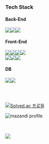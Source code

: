<h3>Tech Stack</h3>
<h4>Back-End</h4>
<p dir="auto">
<img src="https://img.shields.io/badge/-Django-092E20?logo=Django&amp;logoColor=white&amp;labelColor=092E20" style="max-width: 100%;"><img src="https://img.shields.io/badge/-Express-000000?logo=Express&amp;logoColor=white&amp;labelColor=000000" style="max-width: 100%;"><img src="https://img.shields.io/badge/-Spring-6DB33F?logo=Spring&amp;logoColor=white&amp;labelColor=6DB33F" style="max-width: 100%;"></p>

<h4>Front-End</h4>
<p dir="auto">
<img src="https://img.shields.io/badge/-html5-E34F26?logo=html5&amp;logoColor=white&amp;labelColor=E34F26" style="max-width: 100%;"><img src="https://img.shields.io/badge/-css3-1572B6?logo=html5&amp;logoColor=white&amp;labelColor=1572B6 style="max-width: 100%;"><img src="https://img.shields.io/badge/-Javascript-F7DF1E?logo=Javascript&amp;logoColor=white&amp;labelColor=F7DF1E" style="max-width: 100%;"><img src="https://img.shields.io/badge/-TypeScript-3178C6?logo=TypeScript&amp;logoColor=white&amp;labelColor=3178C6" style="max-width: 100%;"><br/><img src="https://img.shields.io/badge/-React-61DAFB?logo=React&amp;logoColor=black&amp;labelColor=61DAFB" style="max-width: 100%;"><img src="https://img.shields.io/badge/-Chakra UI-319795?logo=Chakra UI&amp;logoColor=white&amp;labelColor=319795" style="max-width: 100%;"><img src="https://img.shields.io/badge/-tailwindcss-06B6D4?logo=tailwindcss&amp;logoColor=white&amp;labelColor=06B6D4" style="max-width: 100%;"></p>

<h4>DB</h4>
<p dir="auto">
<img src="https://img.shields.io/badge/-MongoDB-47A248?logo=MongoDB&amp;logoColor=white&amp;labelColor=47A248" style="max-width: 100%;"><img src="https://img.shields.io/badge/-SQLite-4479A1?logo=SQLite&amp;logoColor=white&amp;labelColor=4479A1" style="max-width: 100%;"></p>
  
<!--![Anurag's GitHub stats](https://github-readme-stats.vercel.app/api?username=dockerel&show_icons=true&theme=vue)-->

<!--![Top Langs](https://github-readme-stats.vercel.app/api/top-langs/?username=Dockerel&layout=compact)-->
<br />
<br />

[![Solved.ac
프로필](http://mazassumnida.wtf/api/v2/generate_badge?boj=dgh0001)](https://solved.ac/dgh0001)

![mazandi profile](http://mazandi.herokuapp.com/api?handle=dgh0001&theme=dark)

<br />
<br />
<img src="https://user-images.githubusercontent.com/73097560/115834477-dbab4500-a447-11eb-908a-139a6edaec5c.gif">
